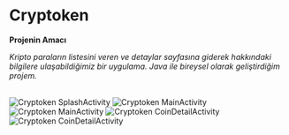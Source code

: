 # Cryptoken


**Projenin Amacı** <br/>

*Kripto paraların listesini veren ve detaylar sayfasına giderek hakkındaki bilgilere ulaşabildiğimiz bir uygulama. Java ile bireysel olarak geliştirdiğim projem.*<br/><br>

![Cryptoken SplashActivity](./images/CryptokenSplashActivity.png)
![Cryptoken MainActivity](./images/CryptokenMainActivity.png)
![Cryptoken MainActivity](./images/CryptokenMainActivity.png)
![Cryptoken CoinDetailActivity](./images/CryptokenCoinDetail.png)
![Cryptoken CoinDetailActivity](./images/CryptokenCoinDetail2.png)